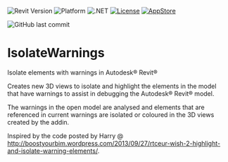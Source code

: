 ![Revit Version](https://img.shields.io/badge/Revit%20Version-2018_--_2023-blue.svg)
![Platform](https://img.shields.io/badge/Platform-Windows-blue.svg)
![.NET](https://img.shields.io/badge/.NET-4.6.1_--_4.8-blue.svg)
[![License](http://img.shields.io/:License-MIT-blue.svg)](http://opensource.org/licenses/MIT)
[![AppStore](https://img.shields.io/badge/Autodesk-AppStore-blue)](https://apps.autodesk.com/RVT/en/Detail/Index?id=5064956227128897660&appLang=en&os=Win64)

![GitHub last commit](https://img.shields.io/github/last-commit/russgreen/IsolateWarnings)

# IsolateWarnings
Isolate elements with warnings in Autodesk® Revit® 

Creates new 3D views to isolate and highlight the elements in the model that have warnings to assist in debugging the Autodesk® Revit® model. 

The warnings in the open model are analysed and elements that are referenced in current warnings are isolated or coloured in the 3D views created by the addin.

Inspired by the code posted by Harry @  http://boostyourbim.wordpress.com/2013/09/27/rtceur-wish-2-highlight-and-isolate-warning-elements/.

